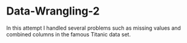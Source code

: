 # Data-Wrangling-2
In this attempt I handled several problems such as missing values and combined columns in the famous Titanic data set.
